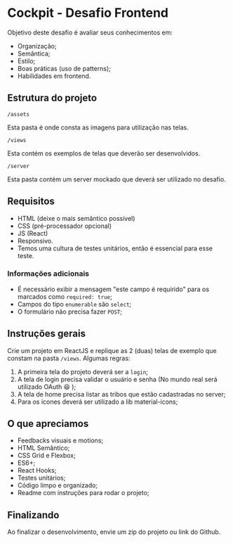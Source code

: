 # Cockpit - Desafio Frontend

Objetivo deste desafio é avaliar seus conhecimentos em:

* Organização;
* Semântica;
* Estilo;
* Boas práticas (uso de patterns);
* Habilidades em frontend.

## Estrutura do projeto

`/assets`

Esta pasta é onde consta as imagens para utilização nas telas.

`/views`

Esta contém os exemplos de telas que deverão ser desenvolvidos.

`/server`

Esta pasta contém um server mockado que deverá ser utilizado no desafio.

## Requisitos

* HTML (deixe o mais semântico possível)
* CSS (pré-processador opcional)
* JS (React)
* Responsivo.
* Temos uma cultura de testes unitários, então é essencial para esse teste.

### Informações adicionais

* É necessário exibir a mensagem "este campo é requirido" para os marcados como `required: true`;
* Campos do tipo `enumerable` são `select`;
* O formulário não precisa fazer `POST`;

## Instruções gerais

Crie um projeto em ReactJS e replique as 2 (duas) telas de exemplo que constam na pasta `/views`. Algumas regras:

1. A primeira tela do projeto deverá ser a `login`;
2. A tela de login precisa validar o usuário e senha (No mundo real será utilizado OAuth 😆 );
3. A tela de home precisa listar as tribos que estão cadastradas no server;
4. Para os ícones deverá ser utilizado a lib material-icons;

## O que apreciamos

* Feedbacks visuais e motions;
* HTML Semântico;
* CSS Grid e Flexbox;
* ES6+;
* React Hooks;
* Testes unitários;
* Código limpo e organizado;
* Readme com instruções para rodar o projeto;

## Finalizando

Ao finalizar o desenvolvimento, envie um zip do projeto ou link do Github.
